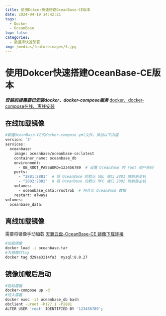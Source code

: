 ```yaml
---
title: 使用Dokcer快速搭建OceanBase-CE版本
date: 2024-04-19 14:42:21
tags: 
  - Docker
  - OceanBase
top: false
categories: 
  - 数据库快速部署
img: /medias/featureimages/3.jpg
---
```


# 使用Dokcer快速搭建OceanBase-CE版本
***安装前提需要已安装docker、docker-compose服务*** [docker、docker-compose在线、离线安装](https://blog.csdn.net/weixin_45494811)
## 在线加载镜像
``` bash
#新建OceanBase-CE的docker-compose.yml文件，添加以下内容
version: '3'
services:
  oceanbase:
    image: oceanbase/oceanbase-ce:latest
    container_name: oceanbase_db
    environment:
      - OB_ROOT_PASSWORD=123456789  # 设置 OceanBase 的 root 用户密码
    ports:
      - "2881:2881"  # 将 OceanBase 的默认 SQL 端口 2881 映射到主机
      - "2882:2882"  # 将 OceanBase 的默认 RPC 端口 2882 映射到主机
    volumes:
      - oceanbase_data:/root/ob  # 持久化 OceanBase 数据
    restart: always
volumes:
  oceanbase_data:

```
## 离线加载镜像  
需要将镜像手动加载
[天翼云盘-OceanBase-CE 镜像下载连接](https://cloud.189.cn/t/6VB7ZfZviMBv（访问码：rkc3）)
``` bash
#加载镜像
docker load -i oceanbase.tar
#为镜像打tag
docker tag d29ae3214fa3  mysql:8.0.27
```
## 镜像加载后启动
``` bash
#启动容器
docker-compose up -d 
#进入容器
docker exec -it oceanbase_db bash
obclient -uroot -h127.1 -P2881
ALTER USER 'root' IDENTIFIED BY '123456789';
```